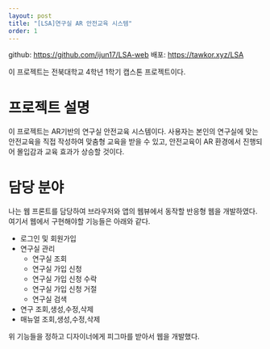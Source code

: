 ```yaml
---
layout: post
title: "[LSA]연구실 AR 안전교육 시스템"
order: 1
---
```


github: <https://github.com/ijun17/LSA-web> 
배포: <https://tawkor.xyz/LSA>

이 프로젝트는 전북대학교 4학년 1학기 캡스톤 프로젝트이다. 

# 프로젝트 설명

이 프로젝트는 AR기반의 연구실 안전교육 시스템이다. 사용자는 본인의 연구실에 맞는 안전교육을 직접 작성하여 맞춤형 교육을 받을 수 있고, 안전교육이 AR 환경에서 진행되어 몰입감과 교육 효과가 상승할 것이다. 


# 담당 분야

나는 웹 프론트를 담당하여 브라우저와 앱의 웹뷰에서 동작할 반응형 웹을 개발하였다. 여기서 웹에서 구현해야할 기능들은 아래와 같다.

* 로그인 및 회원가입
* 연구실 관리
    * 연구실 조회
    * 연구실 가입 신청
    * 연구실 가입 신청 수락
    * 연구실 가입 신청 거절
    * 연구실 검색
* 연구 조회,생성,수정,삭제
* 매뉴얼 조회,생성,수정,삭제

위 기능들을 정하고 디자이너에게 피그마를 받아서 웹을 개발했다.
